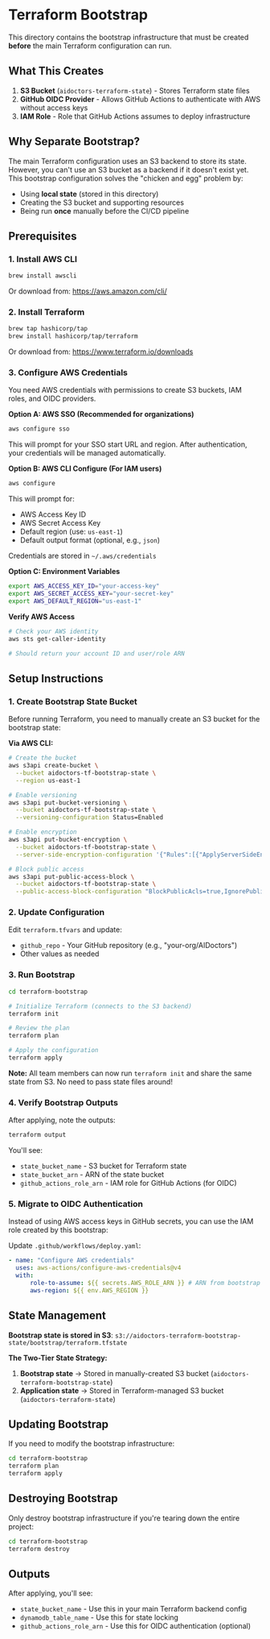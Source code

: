 # Terraform Bootstrap

This directory contains the bootstrap infrastructure that must be created **before** the main Terraform configuration can run.

## What This Creates

1. **S3 Bucket** (`aidoctors-terraform-state`) - Stores Terraform state files
2. **GitHub OIDC Provider** - Allows GitHub Actions to authenticate with AWS without access keys
3. **IAM Role** - Role that GitHub Actions assumes to deploy infrastructure

## Why Separate Bootstrap?

The main Terraform configuration uses an S3 backend to store its state. However, you can't use an S3 bucket as a backend if it doesn't exist yet. This bootstrap configuration solves the "chicken and egg" problem by:

-   Using **local state** (stored in this directory)
-   Creating the S3 bucket and supporting resources
-   Being run **once** manually before the CI/CD pipeline

## Prerequisites

### 1. Install AWS CLI

```bash
brew install awscli
```

Or download from: https://aws.amazon.com/cli/

### 2. Install Terraform

```bash
brew tap hashicorp/tap
brew install hashicorp/tap/terraform
```

Or download from: https://www.terraform.io/downloads

### 3. Configure AWS Credentials

You need AWS credentials with permissions to create S3 buckets, IAM roles, and OIDC providers.

**Option A: AWS SSO (Recommended for organizations)**

```bash
aws configure sso
```

This will prompt for your SSO start URL and region. After authentication, your credentials will be managed automatically.

**Option B: AWS CLI Configure (For IAM users)**

```bash
aws configure
```

This will prompt for:

-   AWS Access Key ID
-   AWS Secret Access Key
-   Default region (use: `us-east-1`)
-   Default output format (optional, e.g., `json`)

Credentials are stored in `~/.aws/credentials`

**Option C: Environment Variables**

```bash
export AWS_ACCESS_KEY_ID="your-access-key"
export AWS_SECRET_ACCESS_KEY="your-secret-key"
export AWS_DEFAULT_REGION="us-east-1"
```

**Verify AWS Access**

```bash
# Check your AWS identity
aws sts get-caller-identity

# Should return your account ID and user/role ARN
```

## Setup Instructions

### 1. Create Bootstrap State Bucket

Before running Terraform, you need to manually create an S3 bucket for the bootstrap state:

**Via AWS CLI:**

```bash
# Create the bucket
aws s3api create-bucket \
  --bucket aidoctors-tf-bootstrap-state \
  --region us-east-1

# Enable versioning
aws s3api put-bucket-versioning \
  --bucket aidoctors-tf-bootstrap-state \
  --versioning-configuration Status=Enabled

# Enable encryption
aws s3api put-bucket-encryption \
  --bucket aidoctors-tf-bootstrap-state \
  --server-side-encryption-configuration '{"Rules":[{"ApplyServerSideEncryptionByDefault":{"SSEAlgorithm":"AES256"}}]}'

# Block public access
aws s3api put-public-access-block \
  --bucket aidoctors-tf-bootstrap-state \
  --public-access-block-configuration "BlockPublicAcls=true,IgnorePublicAcls=true,BlockPublicPolicy=true,RestrictPublicBuckets=true"
```

### 2. Update Configuration

Edit `terraform.tfvars` and update:

-   `github_repo` - Your GitHub repository (e.g., "your-org/AIDoctors")
-   Other values as needed

### 3. Run Bootstrap

```bash
cd terraform-bootstrap

# Initialize Terraform (connects to the S3 backend)
terraform init

# Review the plan
terraform plan

# Apply the configuration
terraform apply
```

**Note:** All team members can now run `terraform init` and share the same state from S3. No need to pass state files around!

### 4. Verify Bootstrap Outputs

After applying, note the outputs:

```bash
terraform output
```

You'll see:

-   `state_bucket_name` - S3 bucket for Terraform state
-   `state_bucket_arn` - ARN of the state bucket
-   `github_actions_role_arn` - IAM role for GitHub Actions (for OIDC)

### 5. Migrate to OIDC Authentication

Instead of using AWS access keys in GitHub secrets, you can use the IAM role created by this bootstrap:

Update `.github/workflows/deploy.yaml`:

```yaml
- name: "Configure AWS credentials"
  uses: aws-actions/configure-aws-credentials@v4
  with:
      role-to-assume: ${{ secrets.AWS_ROLE_ARN }} # ARN from bootstrap output
      aws-region: ${{ env.AWS_REGION }}
```

## State Management

**Bootstrap state is stored in S3**: `s3://aidoctors-terraform-bootstrap-state/bootstrap/terraform.tfstate`

**The Two-Tier State Strategy:**

1. **Bootstrap state** → Stored in manually-created S3 bucket (`aidoctors-terraform-bootstrap-state`)
2. **Application state** → Stored in Terraform-managed S3 bucket (`aidoctors-terraform-state`)

## Updating Bootstrap

If you need to modify the bootstrap infrastructure:

```bash
cd terraform-bootstrap
terraform plan
terraform apply
```

## Destroying Bootstrap

Only destroy bootstrap infrastructure if you're tearing down the entire project:

```bash
cd terraform-bootstrap
terraform destroy
```

## Outputs

After applying, you'll see:

-   `state_bucket_name` - Use this in your main Terraform backend config
-   `dynamodb_table_name` - Use this for state locking
-   `github_actions_role_arn` - Use this for OIDC authentication (optional)
